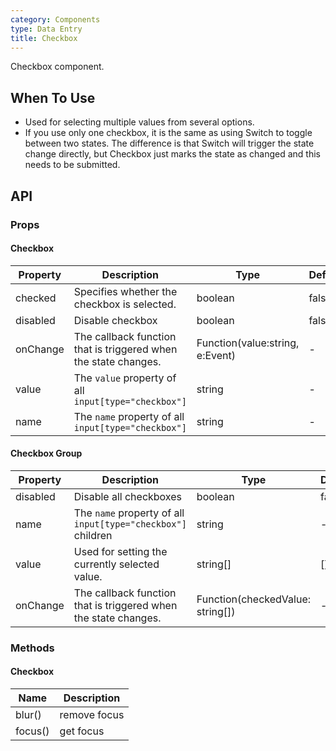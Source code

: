 ```yaml
---
category: Components
type: Data Entry
title: Checkbox
---
```


Checkbox component.

## When To Use

- Used for selecting multiple values from several options.
- If you use only one checkbox, it is the same as using Switch to toggle between two states. The difference is that Switch will trigger the state change directly, but Checkbox just marks the state as changed and this needs to be submitted.

## API

### Props

#### Checkbox

| Property | Description | Type | Default |
| --- | --- | --- | --- |
| checked | Specifies whether the checkbox is selected. | boolean | false |
| disabled | Disable checkbox | boolean | false |
| onChange | The callback function that is triggered when the state changes. | Function(value:string, e:Event) | - |
| value | The `value` property of all `input[type="checkbox"]` | string | - |
| name | The `name` property of all `input[type="checkbox"]` | string | - |

#### Checkbox Group

| Property | Description | Type | Default |
| --- | --- | --- | --- |
| disabled | Disable all checkboxes | boolean | false |
| name | The `name` property of all `input[type="checkbox"]` children | string | - |
| value | Used for setting the currently selected value. | string\[] | \[] |
| onChange | The callback function that is triggered when the state changes. | Function(checkedValue: string[]) | - |

### Methods

#### Checkbox

| Name    | Description  |
| ------- | ------------ |
| blur()  | remove focus |
| focus() | get focus    |
